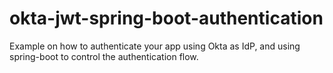# okta-jwt-spring-boot-authentication
Example on how to authenticate your app using Okta as IdP, and using spring-boot to control the authentication flow.
